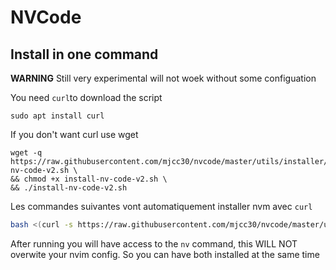 # NVCode

## Install in one command

**WARNING** Still very experimental will not woek without some configuation

You need `curl`to download the script

```
sudo apt install curl
```

If you don't want curl use wget 
```
wget -q https://raw.githubusercontent.com/mjcc30/nvcode/master/utils/installer/install-nv-code-v2.sh \
&& chmod +x install-nv-code-v2.sh \
&& ./install-nv-code-v2.sh
```

Les commandes suivantes vont automatiquement installer nvm avec `curl`

```bash
bash <(curl -s https://raw.githubusercontent.com/mjcc30/nvcode/master/utils/installer/install-nv-code-v2.sh)
```

After running you will have access to the `nv` command, this WILL NOT overwite your nvim config. So you can have both installed at the same time
